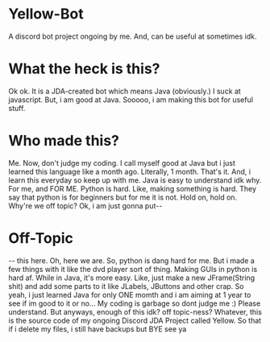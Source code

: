# Yellow-Bot
A discord bot project ongoing by me. 
And, can be useful at sometimes idk.

# What the heck is this?
Ok ok. It is a JDA-created bot which means Java (obviously.)
I suck at javascript. But, i am good at Java.
Sooooo, i am making this bot for useful stuff.

# Who made this?
Me. Now, don't judge my coding. I call myself good at Java but i just learned this language like a month ago.
Literally, 1 month. That's it. And, i learn this everyday so keep up with me. Java is easy to understand idk why.
For me, and FOR ME. Python is hard. Like, making something is hard. They say that python is for beginners but for me it is not.
Hold on, hold on. Why're we off topic? Ok, i am just gonna put--

# Off-Topic
-- this here. Oh, here we are. So, python is dang hard for me. But i made a few things with it like the dvd player sort of thing.
Making GUIs in python is hard af. While in Java, it's more easy. Like, just make a new JFrame(String shit) and add some parts to it
like JLabels, JButtons and other crap. So yeah, i just learned Java for only ONE momth and i am aiming at 1 year to see if im good to it
or no... My coding is garbage so dont judge me :) Please understand. But anyways, enough of this idk? off topic-ness? Whatever,
this is the source code of my ongoing Discord JDA Project called Yellow. So that if i delete my files, i still have backups but BYE see ya
